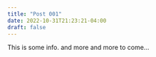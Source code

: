 ```yaml
---
title: "Post 001"
date: 2022-10-31T21:23:21-04:00
draft: false
---
```


This is some info.
and more and more to come...
